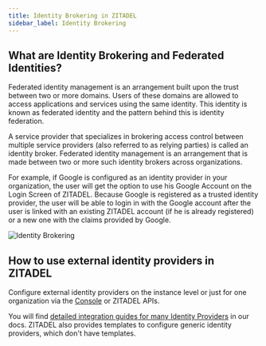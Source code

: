 ```yaml
---
title: Identity Brokering in ZITADEL
sidebar_label: Identity Brokering
---
```


## What are Identity Brokering and Federated Identities?

Federated identity management is an arrangement built upon the trust between two or more domains. Users of these domains are allowed to access applications and services using the same identity.
This identity is known as federated identity and the pattern behind this is identity federation.

A service provider that specializes in brokering access control between multiple service providers (also referred to as relying parties) is called an identity broker.
Federated identity management is an arrangement that is made between two or more such identity brokers across organizations.

For example, if Google is configured as an identity provider in your organization, the user will get the option to use his Google Account on the Login Screen of ZITADEL. Because Google is registered as a trusted identity provider, the user will be able to login in with the Google account after the user is linked with an existing ZITADEL account (if he is already registered) or a new one with the claims provided by Google.

![Identity Brokering](/img/guides/identity_brokering.png)

## How to use external identity providers in ZITADEL

Configure external identity providers on the instance level or just for one organization via the [Console](/guides/manage/console/instance-settings#identity-providers) or ZITADEL APIs.

You will find [detailed integration guides for many Identity Providers](/guides/integrate/identity-providers) in our docs.
ZITADEL also provides templates to configure generic identity providers, which don't have templates.
